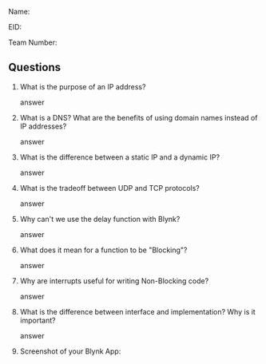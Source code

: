 Name:

EID:

Team Number:

## Questions

1. What is the purpose of an IP address?

    answer

2. What is a DNS? What are the benefits of using domain names instead of IP addresses?

    answer

3. What is the difference between a static IP and a dynamic IP?

    answer

4. What is the tradeoff between UDP and TCP protocols?

    answer

5. Why can't we use the delay function with Blynk?

    answer

6. What does it mean for a function to be "Blocking"?

    answer

7. Why are interrupts useful for writing Non-Blocking code?

    answer

8. What is the difference between interface and implementation? Why is it important?

   answer

9. Screenshot of your Blynk App:

    